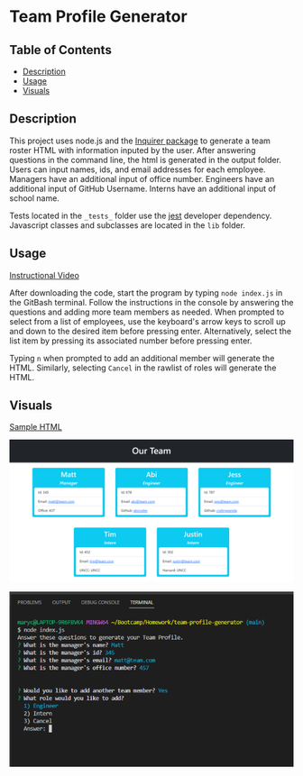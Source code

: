 # Team Profile Generator

## Table of Contents

- [Description](#description)
- [Usage](#usage)
- [Visuals](#visuals)

## Description

This project uses node.js and the [Inquirer package](https://www.npmjs.com/package/inquirer#documentation) to generate a team roster HTML with information inputed by the user. After answering questions in the command line, the html is generated in the output folder. Users can input names, ids, and email addresses for each employee. Managers have an additional input of office number. Engineers have an additional input of GitHub Username. Interns have an additional input of school name.

Tests located in the ```_tests_``` folder use the [jest](https://jestjs.io/) developer dependency. Javascript classes and subclasses are located in the ```lib``` folder.

## Usage

[Instructional Video](https://drive.google.com/file/d/1iU0dU85HjltMJvvJut6rmc0MN3Zf56NO/view?usp=sharing)

After downloading the code, start the program by typing ```node index.js``` in the GitBash terminal. Follow the instructions in the console by answering the questions and adding more team members as needed. When prompted to select from a list of employees, use the keyboard's arrow keys to scroll up and down to the desired item before pressing enter. Alternatively, select the list item by pressing its associated number before pressing enter.

Typing ```n``` when prompted to add an additional member will generate the HTML. Similarly, selecting ```Cancel``` in the rawlist of roles will generate the HTML.

## Visuals

[Sample HTML](https://raw.githubusercontent.com/mycancel/team-profile-generator/main/output/index.html)

![Team Roster](./images/team-roster.png)

![Answering Questions](./images/answering-questions.png)